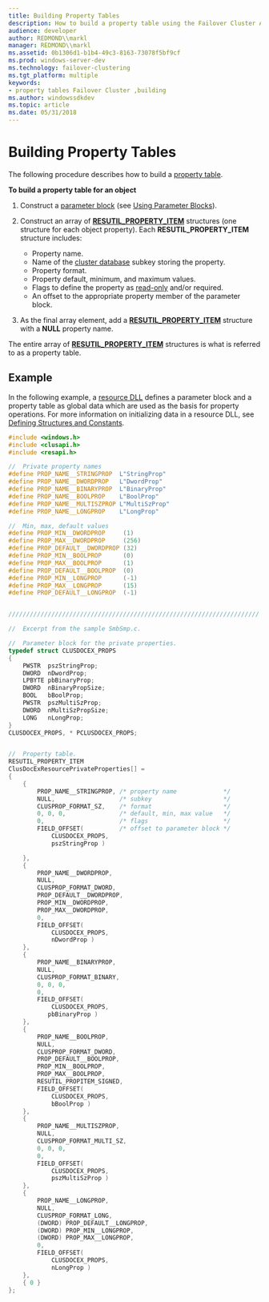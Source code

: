 ```yaml
---
title: Building Property Tables
description: How to build a property table using the Failover Cluster API.
audience: developer
author: REDMOND\\markl
manager: REDMOND\\markl
ms.assetid: 0b1306d1-b1b4-49c3-8163-73078f5bf9cf
ms.prod: windows-server-dev
ms.technology: failover-clustering
ms.tgt_platform: multiple
keywords:
- property tables Failover Cluster ,building
ms.author: windowssdkdev
ms.topic: article
ms.date: 05/31/2018
---
```


# Building Property Tables

The following procedure describes how to build a [property table](property-tables.md).

**To build a property table for an object**

1.  Construct a [parameter block](parameter-blocks.md) (see [Using Parameter Blocks](using-parameter-blocks.md)).
2.  Construct an array of [**RESUTIL\_PROPERTY\_ITEM**](/previous-versions/windows/desktop/api/ResApi/ns-resapi-resutil_property_item) structures (one structure for each object property). Each **RESUTIL\_PROPERTY\_ITEM** structure includes:

    -   Property name.
    -   Name of the [cluster database](cluster-database.md) subkey storing the property.
    -   Property format.
    -   Property default, minimum, and maximum values.
    -   Flags to define the property as [read-only](read-only-properties.md) and/or required.
    -   An offset to the appropriate property member of the parameter block.

3.  As the final array element, add a [**RESUTIL\_PROPERTY\_ITEM**](/previous-versions/windows/desktop/api/ResApi/ns-resapi-resutil_property_item) structure with a **NULL** property name.

The entire array of [**RESUTIL\_PROPERTY\_ITEM**](/previous-versions/windows/desktop/api/ResApi/ns-resapi-resutil_property_item) structures is what is referred to as a property table.

## Example

In the following example, a [resource DLL](resource-dlls.md) defines a parameter block and a property table as global data which are used as the basis for property operations. For more information on initializing data in a resource DLL, see [Defining Structures and Constants](defining-structures-and-constants.md).


```C++
#include <windows.h>
#include <clusapi.h>
#include <resapi.h>

//  Private property names
#define PROP_NAME__STRINGPROP  L"StringProp"
#define PROP_NAME__DWORDPROP   L"DwordProp"
#define PROP_NAME__BINARYPROP  L"BinaryProp"
#define PROP_NAME__BOOLPROP    L"BoolProp"
#define PROP_NAME__MULTISZPROP L"MultiSzProp"
#define PROP_NAME__LONGPROP    L"LongProp"

//  Min, max, default values
#define PROP_MIN__DWORDPROP     (1)
#define PROP_MAX__DWORDPROP     (256)
#define PROP_DEFAULT__DWORDPROP (32)
#define PROP_MIN__BOOLPROP      (0)
#define PROP_MAX__BOOLPROP      (1)
#define PROP_DEFAULT__BOOLPROP  (0)
#define PROP_MIN__LONGPROP      (-1)
#define PROP_MAX__LONGPROP      (15)
#define PROP_DEFAULT__LONGPROP  (-1)


//////////////////////////////////////////////////////////////////////

//  Excerpt from the sample SmbSmp.c.

//  Parameter block for the private properties.
typedef struct CLUSDOCEX_PROPS
{
    PWSTR  pszStringProp;
    DWORD  nDwordProp;
    LPBYTE pbBinaryProp;
    DWORD  nBinaryPropSize;
    BOOL   bBoolProp;
    PWSTR  pszMultiSzProp;
    DWORD  nMultiSzPropSize;
    LONG   nLongProp;
}
CLUSDOCEX_PROPS, * PCLUSDOCEX_PROPS;


//  Property table.
RESUTIL_PROPERTY_ITEM
ClusDocExResourcePrivateProperties[] =
{
    {
        PROP_NAME__STRINGPROP, /* property name             */
        NULL,                  /* subkey                    */
        CLUSPROP_FORMAT_SZ,    /* format                    */
        0, 0, 0,               /* default, min, max value   */
        0,                     /* flags                     */
        FIELD_OFFSET(          /* offset to parameter block */
            CLUSDOCEX_PROPS, 
            pszStringProp )

    },
    { 
        PROP_NAME__DWORDPROP, 
        NULL, 
        CLUSPROP_FORMAT_DWORD, 
        PROP_DEFAULT__DWORDPROP, 
        PROP_MIN__DWORDPROP, 
        PROP_MAX__DWORDPROP, 
        0, 
        FIELD_OFFSET( 
            CLUSDOCEX_PROPS, 
            nDwordProp ) 
    },
    { 
        PROP_NAME__BINARYPROP, 
        NULL, 
        CLUSPROP_FORMAT_BINARY, 
        0, 0, 0, 
        0, 
        FIELD_OFFSET( 
            CLUSDOCEX_PROPS, 
           pbBinaryProp ) 
    },
    { 
        PROP_NAME__BOOLPROP, 
        NULL, 
        CLUSPROP_FORMAT_DWORD, 
        PROP_DEFAULT__BOOLPROP, 
        PROP_MIN__BOOLPROP, 
        PROP_MAX__BOOLPROP, 
        RESUTIL_PROPITEM_SIGNED, 
        FIELD_OFFSET( 
            CLUSDOCEX_PROPS, 
            bBoolProp ) 
    },
    { 
        PROP_NAME__MULTISZPROP, 
        NULL, 
        CLUSPROP_FORMAT_MULTI_SZ, 
        0, 0, 0, 
        0, 
        FIELD_OFFSET( 
            CLUSDOCEX_PROPS, 
            pszMultiSzProp ) 
    },
    { 
        PROP_NAME__LONGPROP, 
        NULL, 
        CLUSPROP_FORMAT_LONG, 
        (DWORD) PROP_DEFAULT__LONGPROP, 
        (DWORD) PROP_MIN__LONGPROP, 
        (DWORD) PROP_MAX__LONGPROP, 
        0, 
        FIELD_OFFSET( 
            CLUSDOCEX_PROPS, 
            nLongProp ) 
    },
    { 0 }
};
```



 

 





